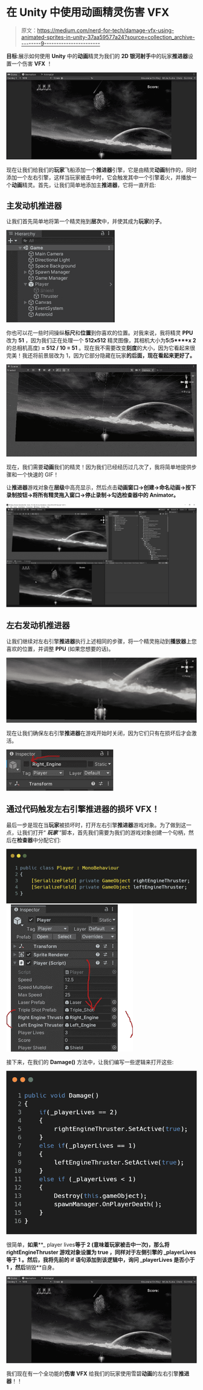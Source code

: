 # 在 Unity 中使用动画精灵伤害 VFX

> 原文：<https://medium.com/nerd-for-tech/damage-vfx-using-animated-sprites-in-unity-37aa59577a24?source=collection_archive---------9----------------------->

**目标**:展示如何使用 **Unity** 中的**动画**精灵为我们的 **2D 银河射手**中的玩家**推进器**设置一个伤害 **VFX** ！

![](img/2b445768c3f8b0de95670af1c90fa71a.png)

现在让我们给我们的**玩家**飞船添加一个**推进器**引擎，它是由精灵**动画**制作的，同时添加一个左右引擎，这样当玩家被击中时，它会触发其中一个引擎着火，并播放一个**动画**精灵。首先，让我们简单地添加主**推进器**，它将一直开启:

## 主发动机推进器

让我们首先简单地将第一个精灵拖到**层次**中，并使其成为**玩家**的**子**。

![](img/1cfb464bea729cbfa510a1a9a2b8748b.png)

你也可以花一些时间操纵**标尺**和**位置**到你喜欢的位置。对我来说，我将精灵 **PPU** 改为 **51** ，因为我们正在处理一个 **512x512** 精灵图像，其相机大小为**5**(**5****x 2**的总相机高度) **= 512 / 10 = 51** 。现在我不需要改变**刻度**的大小，因为它看起来很完美！我还将前景层改为 1，因为它部分隐藏在玩家**的后面，现在看起来更好了。**

![](img/25d9421960ad9d6d84f0f7d296b39da1.png)

现在，我们需要**动画**我们的精灵！因为我们已经经历过几次了，我将简单地提供步骤和一个快速的 GIF！

让**推进器**游戏对象在**层级**中高亮显示，然后点击**动画窗口→创建→命名动画→按下录制按钮→将所有精灵拖入窗口→停止录制→勾选检查器中的 Animator。**

![](img/a3dd731b981df2b20139a93eb85f0c80.png)

## 左右发动机推进器

让我们继续对左右引擎**推进器**执行上述相同的步骤，将一个精灵拖动到**播放器**上您喜欢的位置，并调整 **PPU** (如果您想要的话)。

![](img/0a1612e1ff9d611a54e9cd039a25e5f1.png)

现在让我们确保左右引擎**推进器**在游戏开始时关闭，因为它们只有在损坏后才会激活。

![](img/fbfc9750ec9454585b45bf65f4943f52.png)

## 通过代码触发左右引擎推进器的损坏 VFX！

最后一步是现在当**玩家**被损坏时，打开左右引擎**推进器**游戏对象。为了做到这一点，让我们打开“ ***玩家*** ”脚本，首先我们需要为我们的游戏对象创建一个句柄，然后在**检查器**中分配它们:

![](img/350067673371da5c76d22e2f32dcef74.png)![](img/3098c65230645150ceb01b6455641119.png)

接下来，在我们的 **Damage()** 方法中，让我们编写一些逻辑来打开这些:

![](img/c3304ca386c71a88e753109554782636.png)

很简单，**如果****_ player lives**等于 **2** (意味着玩家被击中一次)，那么将 **rightEngineThruster** 游戏对象设置为 **true** ，同样对于左侧引擎的 **_playerLives** 等于 **1** 。然后，我将先前的 **if** 语句添加到该逻辑中，询问 **_playerLives** 是否小于 **1** ，然后**销毁**自身。

![](img/2b445768c3f8b0de95670af1c90fa71a.png)

我们现在有一个全功能的**伤害 VFX** 给我们的玩家使用雪碧**动画**的左右引擎**推进器**！！